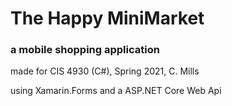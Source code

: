 # The Happy MiniMarket
### a mobile shopping application

made for CIS 4930 (C#), Spring 2021, C. Mills

using Xamarin.Forms and a ASP.NET Core Web Api
